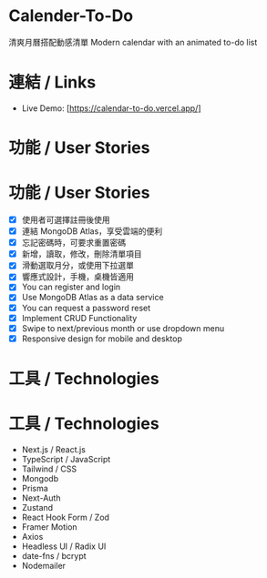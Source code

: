 # Calender-To-Do

清爽月曆搭配動感清單
Modern calendar with an animated to-do list

# 連結 / Links

- Live Demo: [https://calendar-to-do.vercel.app/]

# 功能 / User Stories

# 功能 / User Stories

- [x] 使用者可選擇註冊後使用
- [x] 連結 MongoDB Atlas，享受雲端的便利
- [x] 忘記密碼時，可要求重置密碼
- [x] 新增，讀取，修改，刪除清單項目
- [x] 滑動選取月分，或使用下拉選單
- [x] 響應式設計，手機，桌機皆適用
- [x] You can register and login
- [x] Use MongoDB Atlas as a data service
- [x] You can request a password reset
- [x] Implement CRUD Functionality
- [x] Swipe to next/previous month or use dropdown menu
- [x] Responsive design for mobile and desktop

# 工具 / Technologies

# 工具 / Technologies

- Next.js / React.js
- TypeScript / JavaScript
- Tailwind / CSS
- Mongodb
- Prisma
- Next-Auth
- Zustand
- React Hook Form / Zod
- Framer Motion
- Axios
- Headless UI / Radix UI
- date-fns / bcrypt
- Nodemailer
